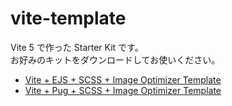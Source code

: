 # vite-template

  
Vite 5 で作った Starter Kit です。  
お好みのキットをダウンロードしてお使いください。

- [Vite + EJS + SCSS + Image Optimizer Template](./vite_ejs)  
- [Vite + Pug + SCSS + Image Optimizer Template](./vite_pug)
